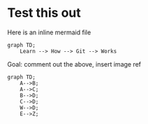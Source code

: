 # Test this out

Here is an inline mermaid file

```mermaid
graph TD;
    Learn --> How --> Git --> Works
```

Goal: comment out the above, insert image ref

```mermaid
graph TD;
    A-->B;
    A-->C;
    B-->D;
    C-->D;
    W-->D;
    E-->Z;
```
